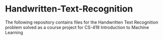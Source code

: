 # Handwritten-Text-Recognition
The following repository contains files for the Handwritten Text Recognition problem solved as a course project for CS-419 Introduction to Machine Learning
